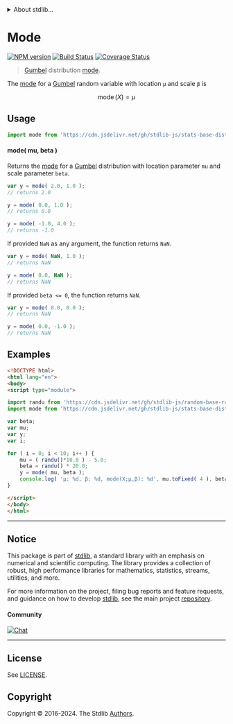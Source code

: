<!--

@license Apache-2.0

Copyright (c) 2018 The Stdlib Authors.

Licensed under the Apache License, Version 2.0 (the "License");
you may not use this file except in compliance with the License.
You may obtain a copy of the License at

   http://www.apache.org/licenses/LICENSE-2.0

Unless required by applicable law or agreed to in writing, software
distributed under the License is distributed on an "AS IS" BASIS,
WITHOUT WARRANTIES OR CONDITIONS OF ANY KIND, either express or implied.
See the License for the specific language governing permissions and
limitations under the License.

-->


<details>
  <summary>
    About stdlib...
  </summary>
  <p>We believe in a future in which the web is a preferred environment for numerical computation. To help realize this future, we've built stdlib. stdlib is a standard library, with an emphasis on numerical and scientific computation, written in JavaScript (and C) for execution in browsers and in Node.js.</p>
  <p>The library is fully decomposable, being architected in such a way that you can swap out and mix and match APIs and functionality to cater to your exact preferences and use cases.</p>
  <p>When you use stdlib, you can be absolutely certain that you are using the most thorough, rigorous, well-written, studied, documented, tested, measured, and high-quality code out there.</p>
  <p>To join us in bringing numerical computing to the web, get started by checking us out on <a href="https://github.com/stdlib-js/stdlib">GitHub</a>, and please consider <a href="https://opencollective.com/stdlib">financially supporting stdlib</a>. We greatly appreciate your continued support!</p>
</details>

# Mode

[![NPM version][npm-image]][npm-url] [![Build Status][test-image]][test-url] [![Coverage Status][coverage-image]][coverage-url] <!-- [![dependencies][dependencies-image]][dependencies-url] -->

> [Gumbel][gumbel-distribution] distribution [mode][mode].

<!-- Section to include introductory text. Make sure to keep an empty line after the intro `section` element and another before the `/section` close. -->

<section class="intro">

The [mode][mode] for a [Gumbel][gumbel-distribution] random variable with location `μ` and scale `β` is

<!-- <equation class="equation" label="eq:gumbel_mode" align="center" raw="\operatorname{mode}\left( X \right) = \mu" alt="Mode for a Gumbel distribution."> -->

```math
\mathop{\mathrm{mode}}\left( X \right) = \mu
```

<!-- <div class="equation" align="center" data-raw-text="\operatorname{mode}\left( X \right) = \mu" data-equation="eq:gumbel_mode">
    <img src="https://cdn.jsdelivr.net/gh/stdlib-js/stdlib@51534079fef45e990850102147e8945fb023d1d0/lib/node_modules/@stdlib/stats/base/dists/gumbel/mode/docs/img/equation_gumbel_mode.svg" alt="Mode for a Gumbel distribution.">
    <br>
</div> -->

<!-- </equation> -->

</section>

<!-- /.intro -->

<!-- Package usage documentation. -->



<section class="usage">

## Usage

```javascript
import mode from 'https://cdn.jsdelivr.net/gh/stdlib-js/stats-base-dists-gumbel-mode@v0.2.1-esm/index.mjs';
```

#### mode( mu, beta )

Returns the [mode][mode] for a [Gumbel][gumbel-distribution] distribution with location parameter `mu` and scale parameter `beta`.

```javascript
var y = mode( 2.0, 1.0 );
// returns 2.0

y = mode( 0.0, 1.0 );
// returns 0.0

y = mode( -1.0, 4.0 );
// returns -1.0
```

If provided `NaN` as any argument, the function returns `NaN`.

```javascript
var y = mode( NaN, 1.0 );
// returns NaN

y = mode( 0.0, NaN );
// returns NaN
```

If provided `beta <= 0`, the function returns `NaN`.

```javascript
var y = mode( 0.0, 0.0 );
// returns NaN

y = mode( 0.0, -1.0 );
// returns NaN
```

</section>

<!-- /.usage -->

<!-- Package usage notes. Make sure to keep an empty line after the `section` element and another before the `/section` close. -->

<section class="notes">

</section>

<!-- /.notes -->

<!-- Package usage examples. -->

<section class="examples">

## Examples

<!-- eslint no-undef: "error" -->

```html
<!DOCTYPE html>
<html lang="en">
<body>
<script type="module">

import randu from 'https://cdn.jsdelivr.net/gh/stdlib-js/random-base-randu@esm/index.mjs';
import mode from 'https://cdn.jsdelivr.net/gh/stdlib-js/stats-base-dists-gumbel-mode@v0.2.1-esm/index.mjs';

var beta;
var mu;
var y;
var i;

for ( i = 0; i < 10; i++ ) {
    mu = ( randu()*10.0 ) - 5.0;
    beta = randu() * 20.0;
    y = mode( mu, beta );
    console.log( 'µ: %d, β: %d, mode(X;µ,β): %d', mu.toFixed( 4 ), beta.toFixed( 4 ), y.toFixed( 4 ) );
}

</script>
</body>
</html>
```

</section>

<!-- /.examples -->

<!-- Section to include cited references. If references are included, add a horizontal rule *before* the section. Make sure to keep an empty line after the `section` element and another before the `/section` close. -->

<section class="references">

</section>

<!-- /.references -->

<!-- Section for related `stdlib` packages. Do not manually edit this section, as it is automatically populated. -->

<section class="related">

</section>

<!-- /.related -->

<!-- Section for all links. Make sure to keep an empty line after the `section` element and another before the `/section` close. -->


<section class="main-repo" >

* * *

## Notice

This package is part of [stdlib][stdlib], a standard library with an emphasis on numerical and scientific computing. The library provides a collection of robust, high performance libraries for mathematics, statistics, streams, utilities, and more.

For more information on the project, filing bug reports and feature requests, and guidance on how to develop [stdlib][stdlib], see the main project [repository][stdlib].

#### Community

[![Chat][chat-image]][chat-url]

---

## License

See [LICENSE][stdlib-license].


## Copyright

Copyright &copy; 2016-2024. The Stdlib [Authors][stdlib-authors].

</section>

<!-- /.stdlib -->

<!-- Section for all links. Make sure to keep an empty line after the `section` element and another before the `/section` close. -->

<section class="links">

[npm-image]: http://img.shields.io/npm/v/@stdlib/stats-base-dists-gumbel-mode.svg
[npm-url]: https://npmjs.org/package/@stdlib/stats-base-dists-gumbel-mode

[test-image]: https://github.com/stdlib-js/stats-base-dists-gumbel-mode/actions/workflows/test.yml/badge.svg?branch=v0.2.1
[test-url]: https://github.com/stdlib-js/stats-base-dists-gumbel-mode/actions/workflows/test.yml?query=branch:v0.2.1

[coverage-image]: https://img.shields.io/codecov/c/github/stdlib-js/stats-base-dists-gumbel-mode/main.svg
[coverage-url]: https://codecov.io/github/stdlib-js/stats-base-dists-gumbel-mode?branch=main

<!--

[dependencies-image]: https://img.shields.io/david/stdlib-js/stats-base-dists-gumbel-mode.svg
[dependencies-url]: https://david-dm.org/stdlib-js/stats-base-dists-gumbel-mode/main

-->

[chat-image]: https://img.shields.io/gitter/room/stdlib-js/stdlib.svg
[chat-url]: https://app.gitter.im/#/room/#stdlib-js_stdlib:gitter.im

[stdlib]: https://github.com/stdlib-js/stdlib

[stdlib-authors]: https://github.com/stdlib-js/stdlib/graphs/contributors

[umd]: https://github.com/umdjs/umd
[es-module]: https://developer.mozilla.org/en-US/docs/Web/JavaScript/Guide/Modules

[deno-url]: https://github.com/stdlib-js/stats-base-dists-gumbel-mode/tree/deno
[deno-readme]: https://github.com/stdlib-js/stats-base-dists-gumbel-mode/blob/deno/README.md
[umd-url]: https://github.com/stdlib-js/stats-base-dists-gumbel-mode/tree/umd
[umd-readme]: https://github.com/stdlib-js/stats-base-dists-gumbel-mode/blob/umd/README.md
[esm-url]: https://github.com/stdlib-js/stats-base-dists-gumbel-mode/tree/esm
[esm-readme]: https://github.com/stdlib-js/stats-base-dists-gumbel-mode/blob/esm/README.md
[branches-url]: https://github.com/stdlib-js/stats-base-dists-gumbel-mode/blob/main/branches.md

[stdlib-license]: https://raw.githubusercontent.com/stdlib-js/stats-base-dists-gumbel-mode/main/LICENSE

[gumbel-distribution]: https://en.wikipedia.org/wiki/Gumbel_distribution

[mode]: https://en.wikipedia.org/wiki/Mode_%28statistics%29

</section>

<!-- /.links -->
